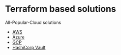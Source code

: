 # Terraform based solutions

All-Popular-Cloud solutions

- [AWS](aws/readme.md)
- [Azure](azure/readme.md)
- [GCP](gcp/readme.md)
- [HashiCorp Vault](vault/readme.md)
